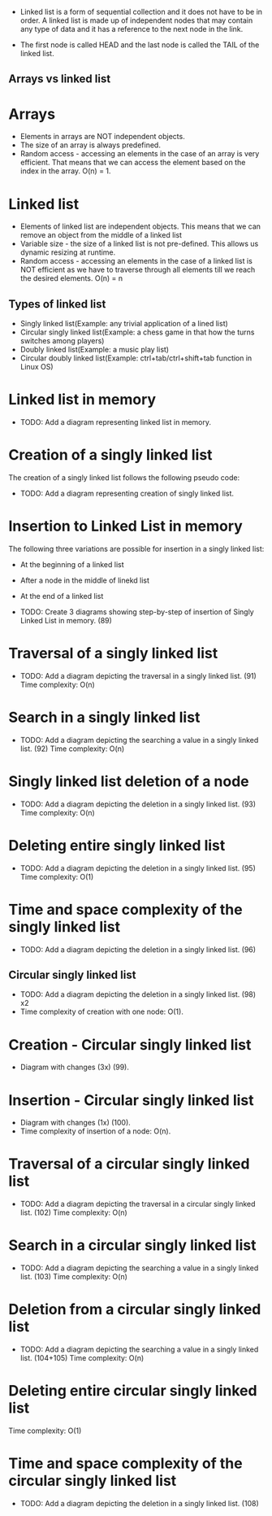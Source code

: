 - Linked list is a form of sequential collection and it does not have to be in order. A linked list is made up of independent nodes that may contain any type of data and it has a reference to the next node in the link. 

- The first node is called HEAD and the last node is called the TAIL of the linked list.

## Arrays vs linked list

# Arrays
- Elements in arrays are NOT independent objects. 
- The size of an array is always predefined.
- Random access - accessing an elements in the case of an array is very efficient. That means that we can access the element based on the index in the array. O(n) = 1.

# Linked list
- Elements of linked list are independent objects. This means that we can remove an object from the middle of a linked list 
- Variable size - the size of a linked list is not pre-defined. This allows us dynamic resizing at runtime.
- Random access - accessing an elements in the case of a linked list is NOT efficient as we have to traverse through all elements till we reach the desired elements. O(n) = n


## Types of linked list

- Singly linked list(Example: any trivial application of a lined list)
- Circular singly linked list(Example: a chess game in that how the turns switches among players)
- Doubly linked list(Example: a music play list)
- Circular doubly linked list(Example: ctrl+tab/ctrl+shift+tab function in Linux OS)

# Linked list in memory

- TODO: Add a diagram representing linked list in memory.

# Creation of a singly linked list

The creation of a singly linked list follows the following pseudo code:

- TODO: Add a diagram representing creation of singly linked list.

# Insertion to Linked List in memory

The following three variations are  possible for insertion in a singly linked list:

- At the beginning of a linked list
- After a node in the middle of linekd list
- At the end of a linked list

- TODO: Create 3 diagrams showing step-by-step of insertion of Singly Linked List in memory. (89)


# Traversal of a singly linked list

- TODO: Add a diagram depicting the traversal in a singly linked list. (91)
Time complexity: O(n)

# Search in a singly linked list

- TODO: Add a diagram depicting the searching a value in a singly linked list. (92)
Time complexity: O(n)

# Singly linked list deletion of a node

- TODO: Add a diagram depicting the deletion in a singly linked list. (93)
Time complexity: O(n)

# Deleting entire singly linked list
- TODO: Add a diagram depicting the deletion in a singly linked list. (95)
Time complexity: O(1)

# Time and space complexity of the singly linked list
- TODO: Add a diagram depicting the deletion in a singly linked list. (96)


## Circular singly linked list
- TODO: Add a diagram depicting the deletion in a singly linked list. (98) x2
- Time complexity of creation with one node: O(1).

# Creation - Circular singly linked list
-  Diagram with changes (3x) (99).

# Insertion - Circular singly linked list
-  Diagram with changes (1x) (100).
- Time complexity of insertion of a node: O(n).

# Traversal of a circular singly linked list

- TODO: Add a diagram depicting the traversal in a circular singly linked list. (102)
Time complexity: O(n) 

# Search in a circular singly linked list

- TODO: Add a diagram depicting the searching a value in a singly linked list. (103)
Time complexity: O(n)

# Deletion from a circular singly linked list

- TODO: Add a diagram depicting the searching a value in a singly linked list. (104+105)
Time complexity: O(n)

# Deleting entire circular singly linked list
Time complexity: O(1)

# Time and space complexity of the circular singly linked list
- TODO: Add a diagram depicting the deletion in a singly linked list. (108)



 



  